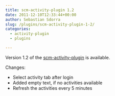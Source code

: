 ```yaml
---
title: scm-activity-plugin 1.2
date: 2011-12-10T12:33:44+00:00
author: Sebastian Sdorra
slug: /plugins/scm-activity-plugin-1-2/
categories:
  - activity-plugin
  - plugins

---
```

Version 1.2 of the <a title="scm-activity-plugin" href="https://bitbucket.org/sdorra/scm-activity-plugin" target="_blank">scm-activity-plugin</a> is available.

Changes:

- Select activity tab after login
- Added empty text, if no activities available
- Refresh the activities every 5 minutes

